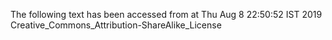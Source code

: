 The following text has been accessed from at Thu Aug 8 22:50:52 IST 2019
Creative_Commons_Attribution-ShareAlike_License

